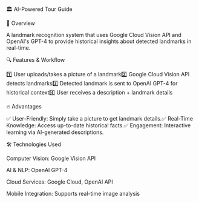 🏛️ AI-Powered Tour Guide

🎯 Overview

A landmark recognition system that uses Google Cloud Vision API and OpenAI's GPT-4 to provide historical insights about detected landmarks in real-time.

🔍 Features & Workflow 

1️⃣ User uploads/takes a picture of a landmark2️⃣ Google Cloud Vision API detects landmarks3️⃣ Detected landmark is sent to OpenAI GPT-4 for historical context4️⃣ User receives a description + landmark details

🔥 Advantages     
 
✅ User-Friendly: Simply take a picture to get landmark details.✅ Real-Time Knowledge: Access up-to-date historical facts.✅ Engagement:   Interactive learning via AI-generated descriptions.   

🛠 Technologies Used        
   
Computer Vision: Google Vision API      

AI & NLP: OpenAI GPT-4   
   
Cloud Services: Google Cloud, OpenAI API

Mobile Integration: Supports real-time image analysis
         